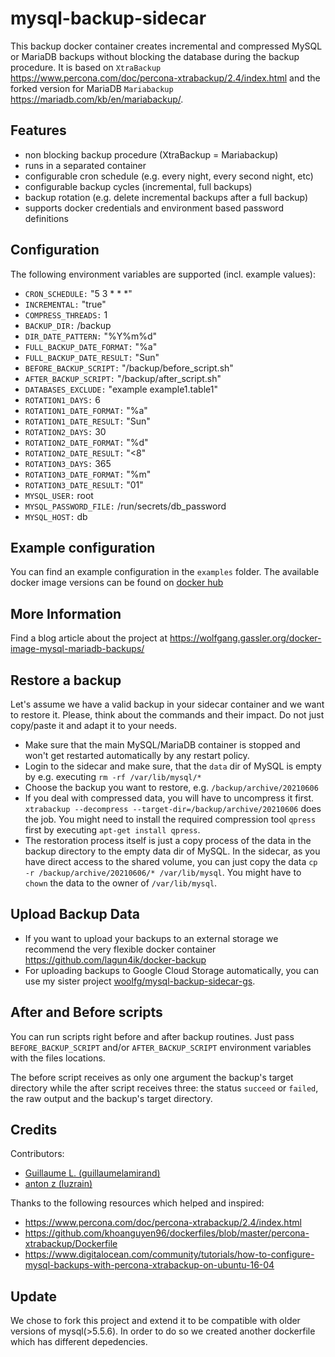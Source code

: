 # mysql-backup-sidecar

This backup docker container creates incremental and compressed MySQL or MariaDB backups without blocking the database during the backup procedure. It is based on `XtraBackup` https://www.percona.com/doc/percona-xtrabackup/2.4/index.html and the forked version for MariaDB `Mariabackup` https://mariadb.com/kb/en/mariabackup/.

## Features

- non blocking backup procedure (XtraBackup = Mariabackup)
- runs in a separated container
- configurable cron schedule (e.g. every night, every second night, etc)
- configurable backup cycles (incremental, full backups)
- backup rotation (e.g. delete incremental backups after a full backup)
- supports docker credentials and environment based password definitions

## Configuration

The following environment variables are supported (incl. example values):

- `CRON_SCHEDULE:` "5 3 * * *"
- `INCREMENTAL:` "true"
- `COMPRESS_THREADS:` 1
- `BACKUP_DIR:` /backup
- `DIR_DATE_PATTERN:` "%Y%m%d"
- `FULL_BACKUP_DATE_FORMAT:` "%a"
- `FULL_BACKUP_DATE_RESULT:` "Sun"
- `BEFORE_BACKUP_SCRIPT:` "/backup/before_script.sh"
- `AFTER_BACKUP_SCRIPT:` "/backup/after_script.sh"
- `DATABASES_EXCLUDE:` "example example1.table1"
- `ROTATION1_DAYS:` 6
- `ROTATION1_DATE_FORMAT:` "%a"
- `ROTATION1_DATE_RESULT:` "Sun"
- `ROTATION2_DAYS:` 30
- `ROTATION2_DATE_FORMAT:` "%d"
- `ROTATION2_DATE_RESULT:` "<8"
- `ROTATION3_DAYS:` 365
- `ROTATION3_DATE_FORMAT:` "%m"
- `ROTATION3_DATE_RESULT:` "01"
- `MYSQL_USER:` root
- `MYSQL_PASSWORD_FILE:` /run/secrets/db_password
- `MYSQL_HOST:` db

## Example configuration

You can find an example configuration in the `examples` folder. The available docker image versions can be found on [docker hub](https://hub.docker.com/r/woolfg/mysql-backup-sidecar/tags)

## More Information

Find a blog article about the project at https://wolfgang.gassler.org/docker-image-mysql-mariadb-backups/

## Restore a backup

Let's assume we have a valid backup in your sidecar container and we want to restore it. Please, think about the commands and their impact. Do not just copy/paste it and adapt it to your needs.

- Make sure that the main MySQL/MariaDB container is stopped and won't get restarted automatically by any restart policy.
- Login to the sidecar and make sure, that the `data` dir of MySQL is empty by e.g. executing `rm -rf /var/lib/mysql/*`
- Choose the backup you want to restore, e.g. `/backup/archive/20210606`
- If you deal with compressed data, you will have to uncompress it first. `xtrabackup --decompress --target-dir=/backup/archive/20210606` does the job. You might need to install the required compression tool `qpress` first by executing `apt-get install qpress`.
- The restoration process itself is just a copy process of the data in the backup directory to the empty data dir of MySQL. In the sidecar, as you have direct access to the shared volume, you can just copy the data `cp -r /backup/archive/20210606/* /var/lib/mysql`. You might have to `chown` the data to the owner of `/var/lib/mysql`.

## Upload Backup Data

- If you want to upload your backups to an external storage we recommend the very flexible docker container https://github.com/lagun4ik/docker-backup
- For uploading backups to Google Cloud Storage automatically, you can use my sister project [woolfg/mysql-backup-sidecar-gs](https://github.com/woolfg/mysql-backup-sidecar-gs).

## After and Before scripts

You can run scripts right before and after backup routines. Just pass `BEFORE_BACKUP_SCRIPT` and/or `AFTER_BACKUP_SCRIPT` environment variables with the files locations.

The before script receives as only one argument the backup's target directory while the after script receives three: the status `succeed` or `failed`, the raw output and the backup's target directory.

## Credits

Contributors:
- [Guillaume L. (guillaumelamirand)](https://github.com/guillaumelamirand)
- [anton z (luzrain)](https://github.com/luzrain)

Thanks to the following resources which helped and inspired:

- https://www.percona.com/doc/percona-xtrabackup/2.4/index.html
- https://github.com/khoanguyen96/dockerfiles/blob/master/percona-xtrabackup/Dockerfile
- https://www.digitalocean.com/community/tutorials/how-to-configure-mysql-backups-with-percona-xtrabackup-on-ubuntu-16-04

## Update
We chose to fork this project and extend it to be compatible with older versions of mysql(>5.5.6).
In order to do so we created another dockerfile which has different depedencies.